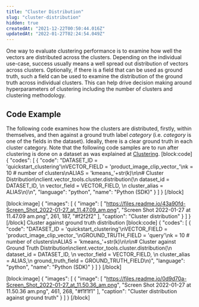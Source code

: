 ```yaml
---
title: "Cluster Distribution"
slug: "cluster-distribution"
hidden: true
createdAt: "2021-12-22T00:50:44.016Z"
updatedAt: "2022-01-27T02:24:54.049Z"
---
```

One way to evaluate clustering performance is to examine how well the vectors are distributed across the clusters. Depending on the individual use-case, success usually means a well spread out distribution of vectors across clusters. Optionally, if there is a field that can be used as ground truth, such a field can be used to examine the distribution of the ground truth across individual clusters. This can help drive decision making around hyperparameters of clustering including the number of clusters and clustering methodology.

## Code Example
The following code examines how the clusters are distributed, firstly, within themselves, and then against a ground truth label *category* (i.e. *category* is one of the fields in the dataset). Ideally, there is a clear ground truth in each cluster category. Note that the following code samples are to run after clustering is done on a dataset as was explained at [Clustering](https://docs.relevance.ai/docs/quickstart-k-means).
[block:code]
{
  "codes": [
    {
      "code": "DATASET_ID = 'quickstart_clustering'\nVECTOR_FIELD = 'product_image_clip_vector_'\nk = 10  # number of clusters\nALIAS = 'kmeans_'+str(k)\n\n# Cluster Distribution\nclient.vector_tools.cluster.distribution(\n  dataset_id = DATASET_ID, \n  vector_field = VECTOR_FIELD, \n  cluster_alias = ALIAS\n)\n",
      "language": "python",
      "name": "Python (SDK)"
    }
  ]
}
[/block]

[block:image]
{
  "images": [
    {
      "image": [
        "https://files.readme.io/43a90fd-Screen_Shot_2022-01-27_at_11.47.09_am.png",
        "Screen Shot 2022-01-27 at 11.47.09 am.png",
        261,
        187,
        "#f2f2f2"
      ],
      "caption": "Cluster distribution"
    }
  ]
}
[/block]
Cluster against ground truth distribution
[block:code]
{
  "codes": [
    {
      "code": "DATASET_ID = 'quickstart_clustering'\nVECTOR_FIELD = 'product_image_clip_vector_'\nGROUND_TRUTH_FIELD = 'query'\nk = 10 # number of clusters\nALIAS = 'kmeans_'+str(k)\n\n\n# Cluster against Ground Truth Distribution\nclient.vector_tools.cluster.distribution(\n  dataset_id = DATASET_ID, \n  vector_field = VECTOR_FIELD, \n  cluster_alias = ALIAS,\n  ground_truth_field = GROUND_TRUTH_FIELD\n)",
      "language": "python",
      "name": "Python (SDK)"
    }
  ]
}
[/block]

[block:image]
{
  "images": [
    {
      "image": [
        "https://files.readme.io/0d9d70a-Screen_Shot_2022-01-27_at_11.50.36_am.png",
        "Screen Shot 2022-01-27 at 11.50.36 am.png",
        461,
        268,
        "#f1f1f1"
      ],
      "caption": "Cluster distribution against ground truth"
    }
  ]
}
[/block]
